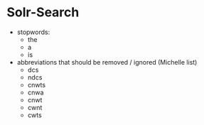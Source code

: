 # Solr-Search
* stopwords:
  + the
  + a
  + is
* abbreviations that should be removed / ignored (Michelle list)
  + dcs
  + ndcs
  + cnwts
  + cnwa
  + cnwt
  + cwnt
  + cwts
